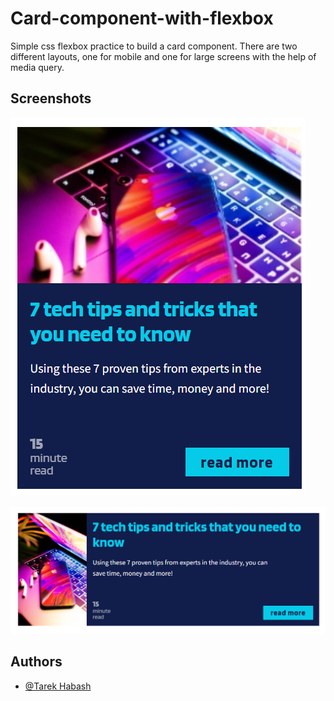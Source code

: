 # Card-component-with-flexbox

Simple css flexbox practice to build a card component.
There are two different layouts, one for mobile and one for large screens with the help of media query.
## Screenshots


![](img/mobile.png)


![](img/large.png)


## Authors

- [@Tarek Habash](https://github.com/tarek797)

